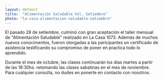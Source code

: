 ```yaml
---
layout: default
title:  "Alimentación Saludable Vol. Setiembre"
photo: "la-casa-alimentacion-saludable-setiembre"
---
```

El pasado 28 de setiembre, culminó con gran aceptación el taller mensual de "Alimentación Saludable" realizado en La Casa 1073. Además de muchos nuevos conocimentos, fueron otorgadas a las paricipantes un certificado de asistencia testificando su compromiso de poner en practica todo lo aprendido. 

Durante el mes de octubre, las clases continuarán los dias martes a partir de las 18:30hs. retomando las clases sabatinas en el mes de noviembre. Para cualquier consulta, no dudes en ponerte en contacto con nosotros. 

